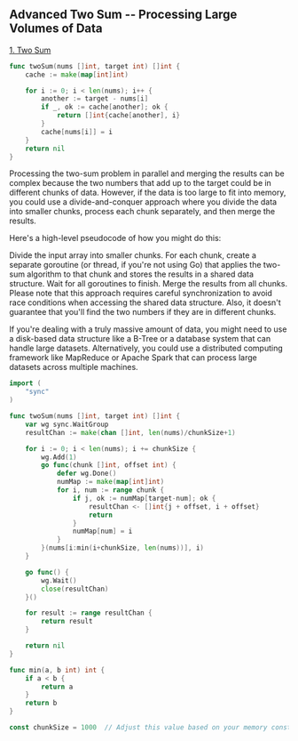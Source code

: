 ## Advanced Two Sum -- Processing Large Volumes of Data

[1. Two Sum](http://leetcode.com/problems/two-sum/)

```go
func twoSum(nums []int, target int) []int {
    cache := make(map[int]int)

    for i := 0; i < len(nums); i++ {
        another := target - nums[i]
        if _, ok := cache[another]; ok {
            return []int{cache[another], i}
        }
        cache[nums[i]] = i
    }
    return nil
}
```

Processing the two-sum problem in parallel and merging the results can be complex because the two numbers that add up to the target could be in different chunks of data. However, if the data is too large to fit into memory, you could use a divide-and-conquer approach where you divide the data into smaller chunks, process each chunk separately, and then merge the results.

Here's a high-level pseudocode of how you might do this:

Divide the input array into smaller chunks.
For each chunk, create a separate goroutine (or thread, if you're not using Go) that applies the two-sum algorithm to that chunk and stores the results in a shared data structure.
Wait for all goroutines to finish.
Merge the results from all chunks.
Please note that this approach requires careful synchronization to avoid race conditions when accessing the shared data structure. Also, it doesn't guarantee that you'll find the two numbers if they are in different chunks.

If you're dealing with a truly massive amount of data, you might need to use a disk-based data structure like a B-Tree or a database system that can handle large datasets. Alternatively, you could use a distributed computing framework like MapReduce or Apache Spark that can process large datasets across multiple machines.


```go
import (
    "sync"
)

func twoSum(nums []int, target int) []int {
    var wg sync.WaitGroup
    resultChan := make(chan []int, len(nums)/chunkSize+1)

    for i := 0; i < len(nums); i += chunkSize {
        wg.Add(1)
        go func(chunk []int, offset int) {
            defer wg.Done()
            numMap := make(map[int]int)
            for i, num := range chunk {
                if j, ok := numMap[target-num]; ok {
                    resultChan <- []int{j + offset, i + offset}
                    return
                }
                numMap[num] = i
            }
        }(nums[i:min(i+chunkSize, len(nums))], i)
    }

    go func() {
        wg.Wait()
        close(resultChan)
    }()

    for result := range resultChan {
        return result
    }

    return nil
}

func min(a, b int) int {
    if a < b {
        return a
    }
    return b
}

const chunkSize = 1000  // Adjust this value based on your memory constraints
```